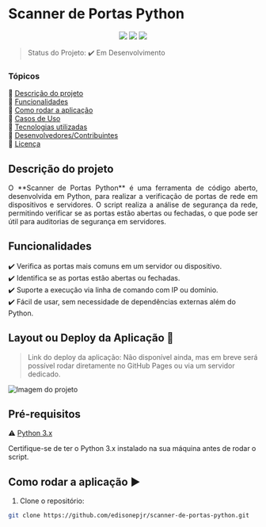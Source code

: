 <h1>Scanner de Portas Python</h1>

<p align="center">
  <img src="https://img.shields.io/static/v1?label=python&message=linguagem&color=blue&style=for-the-badge&logo=python"/>
  <img src="https://img.shields.io/static/v1?label=Status&message=Em%20Desenvolvimento&color=red&style=for-the-badge"/>
  <img src="http://img.shields.io/static/v1?label=License&message=MIT&color=green&style=for-the-badge"/>
</p>

> Status do Projeto: :heavy_check_mark: Em Desenvolvimento

### Tópicos

:small_blue_diamond: [Descrição do projeto](#descrição-do-projeto)  
:small_blue_diamond: [Funcionalidades](#funcionalidades)  
:small_blue_diamond: [Como rodar a aplicação](#como-rodar-a-aplicação)  
:small_blue_diamond: [Casos de Uso](#casos-de-uso)  
:small_blue_diamond: [Tecnologias utilizadas](#tecnologias-utilizadas)  
:small_blue_diamond: [Desenvolvedores/Contribuintes](#desenvolvedorescontribuintes)  
:small_blue_diamond: [Licença](#licença)

## Descrição do projeto

<p align="justify">
  O **Scanner de Portas Python** é uma ferramenta de código aberto, desenvolvida em Python, para realizar a verificação de portas de rede em dispositivos e servidores. O script realiza a análise de segurança da rede, permitindo verificar se as portas estão abertas ou fechadas, o que pode ser útil para auditorias de segurança em servidores.
</p>

## Funcionalidades

:heavy_check_mark: Verifica as portas mais comuns em um servidor ou dispositivo.  
:heavy_check_mark: Identifica se as portas estão abertas ou fechadas.  
:heavy_check_mark: Suporte a execução via linha de comando com IP ou domínio.  
:heavy_check_mark: Fácil de usar, sem necessidade de dependências externas além do Python.

## Layout ou Deploy da Aplicação :dash:

> Link do deploy da aplicação: Não disponível ainda, mas em breve será possível rodar diretamente no GitHub Pages ou via um servidor dedicado.

![Imagem do projeto](https://via.placeholder.com/600x300)  

## Pré-requisitos

:warning: [Python 3.x](https://www.python.org/downloads/)

Certifique-se de ter o Python 3.x instalado na sua máquina antes de rodar o script.

## Como rodar a aplicação :arrow_forward:

1. Clone o repositório:

```bash
git clone https://github.com/edisonepjr/scanner-de-portas-python.git